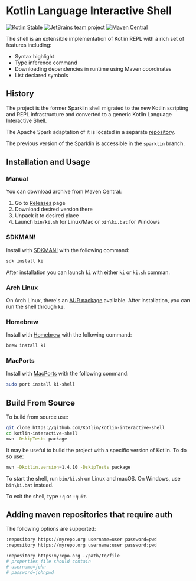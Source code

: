 # Kotlin Language Interactive Shell

[![Kotlin Stable](https://kotl.in/badges/stable.svg)](https://kotlinlang.org/docs/components-stability.html)
[![JetBrains team project](https://jb.gg/badges/team.svg)](https://confluence.jetbrains.com/display/ALL/JetBrains+on+GitHub)
[![Maven Central](https://img.shields.io/maven-central/v/org.jetbrains.kotlinx/ki-shell.svg?label=Maven%20Central)](https://search.maven.org/search?q=g:%22org.jetbrains.kotlinx%22%20AND%20a:%22ki-shell%22)

The shell is an extensible implementation of Kotlin REPL with a rich set of features including:

- Syntax highlight
- Type inference command
- Downloading dependencies in runtime using Maven coordinates
- List declared symbols


## History

The project is the former Sparklin shell migrated to the new Kotlin scripting and REPL infrastructure and converted to a
generic Kotlin Language Interactive Shell.

The Apache Spark adaptation of it is located in a separate [repository](https://github.com/Kotlin/kotlin-spark-shell).

The previous version of the Sparklin is accessible in the `sparklin` branch.

## Installation and Usage

### Manual

You can download archive from Maven Central: 
1. Go to [Releases](https://github.com/Kotlin/kotlin-interactive-shell/releases) page
2. Download desired version there
3. Unpack it to desired place
4. Launch `bin/ki.sh` for Linux/Mac or `bin\ki.bat` for Windows

### SDKMAN!

Install with [SDKMAN!](https://sdkman.io/) with the following command:

```bash
sdk install ki
```

After installation you can launch `ki` with either `ki` or `ki.sh` comman.

### Arch Linux

On Arch Linux, there's an [AUR package](https://aur.archlinux.org/packages/ki-shell-bin/) available.
After installation, you can run the shell through `ki`.

### Homebrew

Install with [Homebrew](https://brew.sh/) with the following command:
```bash
brew install ki
```

### MacPorts

Install with [MacPorts](https://www.macports.org) with the following command:
```bash
sudo port install ki-shell
```

## Build From Source

To build from source use:
```bash
git clone https://github.com/Kotlin/kotlin-interactive-shell
cd kotlin-interactive-shell
mvn -DskipTests package

```
It may be useful to build the project with a specific version of Kotlin. To do so use:
```bash
mvn -Dkotlin.version=1.4.10 -DskipTests package
```
To start the shell, run `bin/ki.sh` on Linux and macOS. On Windows, use `bin\ki.bat` instead.

To exit the shell, type `:q` or `:quit`.

## Adding maven repositories that require auth

The following options are supported:

```bash
:repository https://myrepo.org username=user password=pwd
:repository https://myrepo.org username:user password:pwd

:repository https:myrepo.org ./path/to/file
# properties file should contain
# username=john
# password=johnpwd
```
